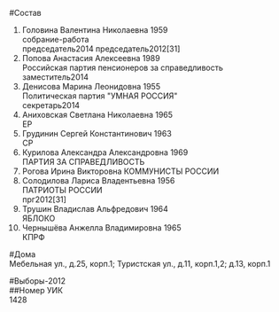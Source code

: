 #Состав  
1. Головина Валентина Николаевна 1959  
    собрание-работа  
    председатель2014 председатель2012[31]  
2. Попова Анастасия Алексеевна 1989  
    Российская партия пенсионеров за справедливость  
    заместитель2014  
3. Денисова Марина Леонидовна 1955  
    Политическая партия "УМНАЯ РОССИЯ"  
    секретарь2014  
4. Аниховская Светлана Николаевна 1965  
    ЕР  
5. Грудинин Сергей Константинович 1963  
    СР  
6. Курилова Александра Александровна 1969  
    ПАРТИЯ ЗА СПРАВЕДЛИВОСТЬ
7. Рогова Ирина Викторовна
    КОММУНИСТЫ РОССИИ      
8. Солодилова Лариса Владентьевна 1956  
    ПАТРИОТЫ РОССИИ  
    прг2012[31]  
9. Трушин Владислав Альфредович 1964  
    ЯБЛОКО  
10. Чернышёва Анжелла Владимировна 1965  
    КПРФ  

#Дома  
Мебельная ул., д.25, корп.1; Туристская ул., д.11, корп.1,2; д.13, корп.1  
  
#Выборы-2012  
##Номер УИК  
1428  
